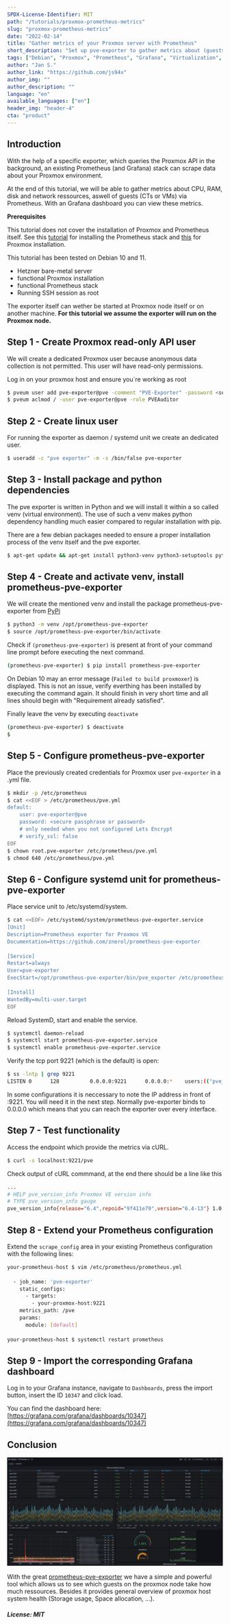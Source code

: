 ```yaml
---
SPDX-License-Identifier: MIT
path: "/tutorials/proxmox-prometheus-metrics"
slug: "proxmox-prometheus-metrics"
date: "2022-02-14"
title: "Gather metrics of your Proxmox server with Prometheus"
short_description: "Set up pve-exporter to gather metrics about (guests) resource usage with your Prometheus Stack"
tags: ["Debian", "Proxmox", "Prometheus", "Grafana", "Virtualization", "Monitoring"]
author: "Jan S."
author_link: "https://github.com/js94x"
author_img: ""
author_description: ""
language: "en"
available_languages: ["en"]
header_img: "header-4"
cta: "product"
---
```


## Introduction

With the help of a specific exporter, which queries the Proxmox API in the background, an existing Prometheus (and Grafana) stack can scrape data about your Proxmox environment.

At the end of this tutorial, we will be able to gather metrics about CPU, RAM, disk and network ressources, aswell of guests (CTs or VMs) via Prometheus. With an Grafana dashboard you can view these metrics.

**Prerequisites**

This tutorial does not cover the installation of Proxmox and Prometheus itself. See this [tutorial](/tutorials/install-and-configure-prometheus-stack) for installing the Prometheus stack and [this](/tutorials/install-and-configure-proxmox_ve) for Proxmox installation.

This tutorial has been tested on Debian 10 and 11.

* Hetzner bare-metal server
* functional Proxmox installation
* functional Prometheus stack
* Running SSH session  as root

The exporter itself can wether be started at Proxmox node itself or on another machine. **For this tutorial we assume the exporter will run on the Proxmox node.** 

## Step 1 - Create Proxmox read-only API user 

We will create a dedicated Proxmox user because anonymous data collection is not permitted. This user will have read-only permissions. 

Log in on your proxmox host and ensure you´re working as root

```bash
$ pveum user add pve-exporter@pve -comment "PVE-Exporter" -password <secure passphrase or password>
$ pveum aclmod / -user pve-exporter@pve -role PVEAuditor
```

## Step 2 - Create linux user

For running the exporter as daemon / systemd unit we create an dedicated user. 

```bash
$ useradd -c "pve exporter" -m -s /bin/false pve-exporter
```

## Step 3 - Install package and python dependencies

The pve exporter is written in Python and we will install it within a so called venv (virtual environment). The use of such a venv makes python dependency handling much easier compared to regular installation with pip. 

There are a few debian packages needed to ensure a proper installation process of the venv itself and the pve exporter.

```bash
$ apt-get update && apt-get install python3-venv python3-setuptools python3-dev python3-pip libffi-dev libssl-dev build-essential -y
```


## Step 4 - Create and activate venv, install prometheus-pve-exporter

We will create the mentioned venv and install the package prometheus-pve-exporter from [PyPi](https://pypi.org/project/prometheus-pve-exporter/)


```bash
$ python3 -m venv /opt/prometheus-pve-exporter
$ source /opt/prometheus-pve-exporter/bin/activate
```

Check if `(prometheus-pve-exporter)` is present at front of your command line prompt before executing the next command.

```bash
(prometheus-pve-exporter) $ pip install prometheus-pve-exporter
```

On Debian 10 may an error message (`Failed to build proxmoxer`) is displayed. This is not an issue, verify everthing has been installed by executing the command again. It should finish in very short time and all lines should begin with "Requirement already satisfied". 

Finally leave the venv by executing `deactivate`

```bash
(prometheus-pve-exporter) $ deactivate
$ 
```

## Step 5 - Configure prometheus-pve-exporter

Place the previously created credentials for Proxmox user `pve-exporter` in a .yml file.
```bash
$ mkdir -p /etc/prometheus
$ cat <<EOF > /etc/prometheus/pve.yml
default:
    user: pve-exporter@pve
    password: <secure passphrase or password>
    # only needed when you not configured Lets Encrypt 
    # verify_ssl: false
EOF
$ chown root.pve-exporter /etc/prometheus/pve.yml
$ chmod 640 /etc/prometheus/pve.yml
```

## Step 6 - Configure systemd unit for prometheus-pve-exporter

Place service unit to /etc/systemd/system.
```bash
$ cat <<EOF> /etc/systemd/system/prometheus-pve-exporter.service
[Unit]
Description=Prometheus exporter for Proxmox VE
Documentation=https://github.com/znerol/prometheus-pve-exporter

[Service]
Restart=always
User=pve-exporter
ExecStart=/opt/prometheus-pve-exporter/bin/pve_exporter /etc/prometheus/pve.yml

[Install]
WantedBy=multi-user.target
EOF
```

Reload SystemD, start and enable the service.

```bash
$ systemctl daemon-reload 
$ systemctl start prometheus-pve-exporter.service
$ systemctl enable prometheus-pve-exporter.service
```

Verify the tcp port 9221 (which is the default) is open:
```bash
$ ss -lntp | grep 9221
LISTEN 0      128          0.0.0.0:9221      0.0.0.0:*    users:(("pve_exporter",pid=7539,fd=3))
```

In some configurations it is neccessary to note the IP address in front of :9221. You will need it in the next step. Normally pve-exporter binds to 0.0.0.0 which means that you can reach the exporter over every interface.

## Step 7 - Test functionality 

Access the endpoint which provide the metrics via cURL.

```bash
$ curl -s localhost:9221/pve
```

Check output of cURL commmand, at the end there should be a line like this

```bash
...
# HELP pve_version_info Proxmox VE version info
# TYPE pve_version_info gauge
pve_version_info{release="6.4",repoid="9f411e79",version="6.4-13"} 1.0
```

## Step 8 - Extend your Prometheus configuration

Extend the `scrape_config` area in your existing Prometheus configuration with the following lines:

```bash
your-prometheus-host $ vim /etc/prometheus/prometheus.yml

  - job_name: 'pve-exporter'
    static_configs:
      - targets:
        - your-proxmox-host:9221
    metrics_path: /pve
    params:
      module: [default]

your-prometheus-host $ systemctl restart prometheus
```

## Step 9 - Import the corresponding Grafana dashboard

Log in to your Grafana instance, navigate to `Dashboards`, press the import button, insert the ID `10347` and click load.

You can find the dashboard here:
[https://grafana.com/grafana/dashboards/10347](https://grafana.com/grafana/dashboards/10347)


## Conclusion

![Screenshot of Grafana dashboard](images/1.png)

With the great [prometheus-pve-exporter](https://github.com/prometheus-pve/prometheus-pve-exporter) we have a simple and powerful tool which allows us to see which guests on the proxmox node take how much ressources. Besides it provides general overview of proxmox host system health (Storage usage, Space allocation, ...). 

##### License: MIT

<!--

Contributor's Certificate of Origin

By making a contribution to this project, I certify that:

(a) The contribution was created in whole or in part by me and I have
    the right to submit it under the license indicated in the file; or

(b) The contribution is based upon previous work that, to the best of my
    knowledge, is covered under an appropriate license and I have the
    right under that license to submit that work with modifications,
    whether created in whole or in part by me, under the same license
    (unless I am permitted to submit under a different license), as
    indicated in the file; or

(c) The contribution was provided directly to me by some other person
    who certified (a), (b) or (c) and I have not modified it.

(d) I understand and agree that this project and the contribution are
    public and that a record of the contribution (including all personal
    information I submit with it, including my sign-off) is maintained
    indefinitely and may be redistributed consistent with this project
    or the license(s) involved.

Signed-off-by: Jan S. jan@js94x.de

-->
